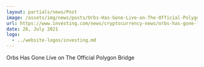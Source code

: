 ```yaml
---
layout: partials/news/Post
image: /assets/img/news/posts/Orbs-Has-Gone-Live-on-The-Official-Polygon-Bridge-investing.jpeg
url: https://www.investing.com/news/cryptocurrency-news/orbs-has-gone-live-on-the-official-polygon-bridge-2567829
date: 26, July 2021
logo: 
  - ../website-logos/investing.md
---
```


Orbs Has Gone Live on The Official Polygon Bridge